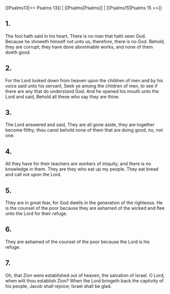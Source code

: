 [[Psalms13|<< Psalms 13]] | [[Psalms|Psalms]] | [[Psalms15|Psalms 15 >>]]
## 1.
The fool hath said in his heart, There is no man that hath seen God. Because he showeth himself not unto us, therefore, there is no God. Behold, they are corrupt; they have done abominable works, and none of them doeth good.
## 2.
For the Lord looked down from heaven upon the children of men and by his voice said unto his servant, Seek ye among the children of men, to see if there are any that do understand God. And he opened his mouth unto the Lord and said, Behold all these who say they are thine.
## 3.
The Lord answered and said, They are all gone aside, they are together become filthy; thou canst behold none of them that are doing good, no, not one.
## 4.
All they have for their teachers are workers of iniquity, and there is no knowledge in them. They are they who eat up my people. They eat bread and call not upon the Lord.
## 5.
They are in great fear, for God dwells in the generation of the righteous. He is the counsel of the poor because they are ashamed of the wicked and flee unto the Lord for their refuge.
## 6.
They are ashamed of the counsel of the poor because the Lord is his refuge.
## 7.
Oh, that Zion were established out of heaven, the salvation of Israel. O Lord, when wilt thou establish Zion? When the Lord bringeth back the captivity of his people, Jacob shall rejoice; Israel shall be glad.

